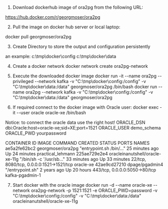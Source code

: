 
1. Download dockerhub image of ora2pg from the following URL:

https://hub.docker.com/r/georgmoser/ora2pg


2. Pull the image on docker hub server or local laptop:

docker pull georgmoser/ora2pg


3. Create Directory to store the output and configuration persistently

an example:
c:\tmp\docker\config
c:\tmp\docker\data

4. Create a docker network
docker network create ora2pg-network

5. Execute the downloaded docker image
docker run -it --name ora2pg --privileged --network kafka -v "C:\tmp\docker\config:/config" -v "C:\tmp\docker\data:/data" georgmoser/ora2pg /bin/bash
docker run  --name ora2pg --network kafka -v "C:\tmp\docker\config:/config" -v "C:\tmp\docker\data:/data" georgmoser/ora2pg

6. If required connect to the docker image with Oracle user:
docker exec -it --user oracle oracle-xe /bin/bash


Notice: to connect the oracle data use the right host! 
ORACLE_DSN dbi:Oracle:host=oracle-xe;sid=XE;port=1521
ORACLE_USER demo_schema
ORACLE_PWD yourpassword

CONTAINER ID   IMAGE                             COMMAND                  CREATED          STATUS          PORTS                                      NAMES
ae5a2fe62bc2   georgmoser/ora2pg                 "entrypoint.sh /bin/…"   25 minutes ago   Up 24 minutes                                              practical_lehmann
225ae729e2e4   oracleinanutshell/oracle-xe-11g   "/bin/sh -c '/usr/sb…"   33 minutes ago   Up 33 minutes   22/tcp, 8080/tcp, 0.0.0.0:1521->1521/tcp   oracle-xe
42ae9cd27210   dpage/pgadmin4                    "/entrypoint.sh"         2 years ago      Up 20 hours     443/tcp, 0.0.0.0:5050->80/tcp              kafka-pgadmin-1



7. Start docker with the oracle image
docker run -d --name oracle-xe --network ora2pg-network -p 1521:1521 -e ORACLE_PWD=password -v "C:\tmp\docker\config:/config" -v "C:\tmp\docker\data:/data" oracleinanutshell/oracle-xe-11g

